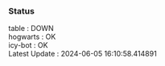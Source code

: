 ### Status


table : DOWN  
hogwarts : OK  
icy-bot : OK  
Latest Update : 2024-06-05 16:10:58.414891
